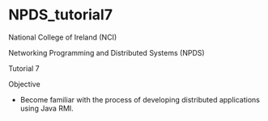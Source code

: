 NPDS_tutorial7
==============

 National College of Ireland (NCI)

 Networking Programming and Distributed Systems (NPDS)
 
 Tutorial 7

 Objective
  - Become familiar with the process of developing distributed applications using Java RMI.